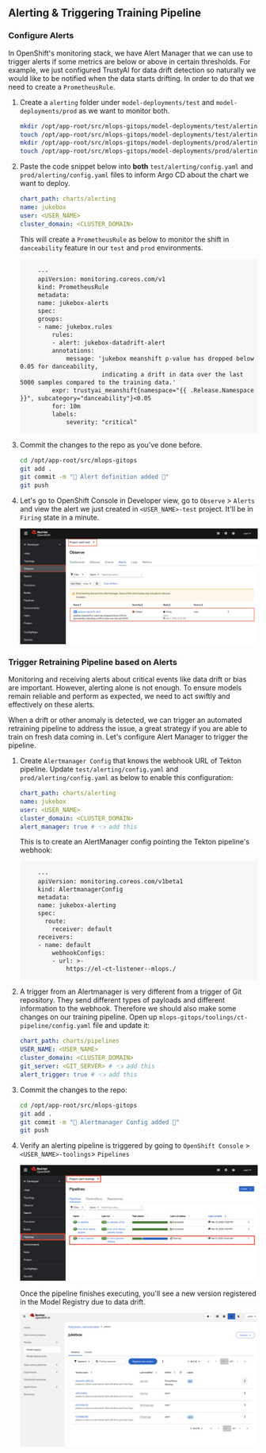 ## Alerting & Triggering Training Pipeline

### Configure Alerts

In OpenShift's monitoring stack, we have Alert Manager that we can use to trigger alerts if some metrics are below or above in certain thresholds. For example, we just configured TrustyAI for data drift detection so naturally we would like to be notified when the data starts drifting. In order to do that we need to create a `PrometheusRule`.

1. Create a `alerting` folder under `model-deployments/test` and `model-deployments/prod` as we want to monitor both. 

    ```bash
    mkdir /opt/app-root/src/mlops-gitops/model-deployments/test/alerting
    touch /opt/app-root/src/mlops-gitops/model-deployments/test/alerting/config.yaml
    mkdir /opt/app-root/src/mlops-gitops/model-deployments/prod/alerting
    touch /opt/app-root/src/mlops-gitops/model-deployments/prod/alerting/config.yaml
    ```

2. Paste the code snippet below into **both** `test/alerting/config.yaml` and `prod/alerting/config.yaml` files to inform Argo CD about the chart we want to deploy.

    ```yaml
    chart_path: charts/alerting
    name: jukebox
    user: <USER_NAME>
    cluster_domain: <CLUSTER_DOMAIN>
    ```

    This will create a `PrometheusRule` as below to monitor the shift in `danceability` feature in our `test` and `prod` environments.

    <div class="highlight" style="background: #f7f7f7">
    <pre><code class="language-yaml">
        ---
        apiVersion: monitoring.coreos.com/v1
        kind: PrometheusRule
        metadata:
        name: jukebox-alerts
        spec:
        groups:
        - name: jukebox.rules
            rules:
            - alert: jukebox-datadrift-alert
            annotations:
                message: 'jukebox meanshift p-value has dropped below 0.05 for danceability, 
                          indicating a drift in data over the last 5000 samples compared to the training data.'
            expr: trustyai_meanshift{namespace="{{ .Release.Namespace }}", subcategory="danceability"}<0.05
            for: 10m
            labels:
                severity: "critical"
    </code></pre></div>
    

3. Commit the changes to the repo as you’ve done before.

    ```bash
    cd /opt/app-root/src/mlops-gitops
    git add .
    git commit -m "🚨 Alert definition added 🚨"
    git push
    ```

5. Let's go to OpenShift Console in Developer view, go to `Observe` > `Alerts` and view the alert we just created in `<USER_NAME>-test` project. It'll be in `Firing` state in a minute. 

    ![alert-1.png](./images/alert-1.png)


### Trigger Retraining Pipeline based on Alerts

Monitoring and receiving alerts about critical events like data drift or bias are important. However, alerting alone is not enough. To ensure models remain reliable and perform as expected, we need to act swiftly and effectively on these alerts.

When a drift or other anomaly is detected, we can trigger an automated retraining pipeline to address the issue, a great strategy if you are able to train on fresh data coming in. Let's configure Alert Manager to trigger the pipeline.

1. Create `Alertmanager Config` that knows the webhook URL of Tekton pipeline. Update `test/alerting/config.yaml` and `prod/alerting/config.yaml` as below to enable this configuration:

    ```yaml
    chart_path: charts/alerting
    name: jukebox
    user: <USER_NAME>
    cluster_domain: <CLUSTER_DOMAIN>
    alert_manager: true # 👈 add this
    ```

    This is to create an AlertManager config pointing the Tekton pipeline's webhook:

    <div class="highlight" style="background: #f7f7f7">
    <pre><code class="language-yaml">
        ---
        apiVersion: monitoring.coreos.com/v1beta1
        kind: AlertmanagerConfig
        metadata:
        name: jukebox-alerting
        spec:
          route:
            receiver: default
        receivers:
        - name: default
            webhookConfigs:
            - url: >-
                https://el-ct-listener-<USER_NAME>-mlops.<CLUSTER_DOMAIN>/
    </code></pre></div>


2. A trigger from an Alertmanager is very different from a trigger of Git repository. They send different types of payloads and different information to the webhook. Therefore we should also make some changes on our training pipeline. Open up `mlops-gitops/toolings/ct-pipeline/config.yaml` file and update it:

    ```yaml
    chart_path: charts/pipelines
    USER_NAME: <USER_NAME>
    cluster_domain: <CLUSTER_DOMAIN>
    git_server: <GIT_SERVER> # 👈 add this
    alert_trigger: true # 👈 add this
    ```

3. Commit the changes to the repo:

    ```bash
    cd /opt/app-root/src/mlops-gitops
    git add .
    git commit -m "🔔 Alertmanager Config added 🔔"
    git push
    ```

4. Verify an alerting pipeline is triggered by going to `OpenShift Console` > `<USER_NAME>-toolings`> `Pipelines`

    ![alert-pipeline.png](./images/alert-pipeline.png)

    Once the pipeline finishes executing, you'll see a new version registered in the Model Registry due to data drift.

    ![alert-model-registry.png](./images/alert-model-registry.png)